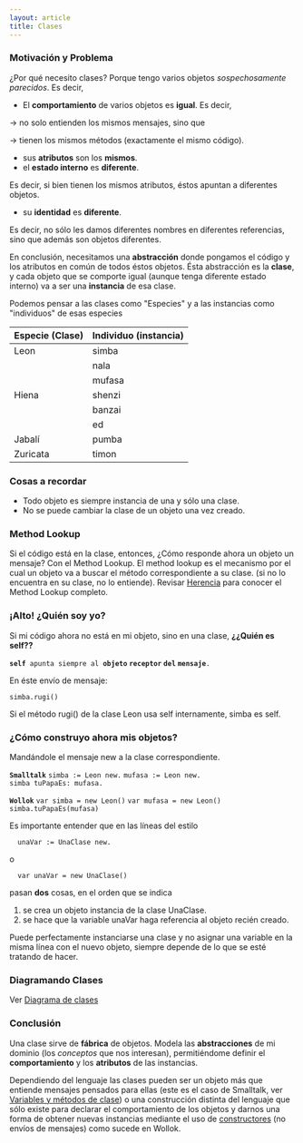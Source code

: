 ```yaml
---
layout: article
title: Clases
---
```


### Motivación y Problema

¿Por qué necesito clases? Porque tengo varios objetos *sospechosamente parecidos*. Es decir,

-   El **comportamiento** de varios objetos es **igual**. Es decir,

  
-&gt; no solo entienden los mismos mensajes, sino que

-&gt; tienen los mismos métodos (exactamente el mismo código).

-   sus **atributos** son los **mismos**.
-   el **estado interno** es **diferente**.

  
Es decir, si bien tienen los mismos atributos, éstos apuntan a diferentes objetos.

-   su **identidad** es **diferente**.

  
Es decir, no sólo les damos diferentes nombres en diferentes referencias, sino que además son objetos diferentes.

En conclusión, necesitamos una **abstracción** donde pongamos el código y los atributos en común de todos éstos objetos. Ésta abstracción es la **clase**, y cada objeto que se comporte igual (aunque tenga diferente estado interno) va a ser una **instancia** de esa clase.

Podemos pensar a las clases como "Especies" y a las instancias como "individuos" de esas especies

| Especie (**Clase**) | Individuo (**instancia**) |
|---------------------|---------------------------|
| Leon                | simba                     |
|                     | nala                      |
|                     | mufasa                    |
| Hiena               | shenzi                    |
|                     | banzai                    |
|                     | ed                        |
| Jabalí              | pumba                     |
| Zuricata            | timon                     |

### Cosas a recordar

-   Todo objeto es siempre instancia de una y sólo una clase.
-   No se puede cambiar la clase de un objeto una vez creado.

### Method Lookup

Si el código está en la clase, entonces, ¿Cómo responde ahora un objeto un mensaje? Con el Method Lookup. El method lookup es el mecanismo por el cual un objeto va a buscar el método correspondiente a su clase. (si no lo encuentra en su clase, no lo entiende). Revisar [Herencia](herencia.html) para conocer el Method Lookup completo.

### ¡Alto! ¿Quién soy yo?

Si mi código ahora no está en mi objeto, sino en una clase, **¿¿Quién es self??**

**`self`**` apunta siempre al `**`objeto` `receptor` `del` `mensaje`**`. `

En éste envío de mensaje:

`simba.rugi()`

Si el método rugi() de la clase Leon usa self internamente, simba es self.

### ¿Cómo construyo ahora mis objetos?

Mandándole el mensaje new a la clase correspondiente.

**`Smalltalk`**
`simba := Leon new.`
`mufasa := Leon new.`
`simba tuPapaEs: mufasa.`

**`Wollok`**
`var simba = new Leon()`
`var mufasa = new Leon()`
`simba.tuPapaEs(mufasa)`

Es importante entender que en las líneas del estilo

`  unaVar := UnaClase new.`

o

`  var unaVar = new UnaClase()`

pasan **dos** cosas, en el orden que se indica

1.  se crea un objeto instancia de la clase UnaClase.
2.  se hace que la variable unaVar haga referencia al objeto recién creado.

Puede perfectamente instanciarse una clase y no asignar una variable en la misma línea con el nuevo objeto, siempre depende de lo que se esté tratando de hacer.

### Diagramando Clases

Ver [Diagrama de clases](diagrama-de-clases.html)

### Conclusión

Una clase sirve de **fábrica** de objetos. Modela las **abstracciones** de mi dominio (los *conceptos* que nos interesan), permitiéndome definir el **comportamiento** y los **atributos** de las instancias.

Dependiendo del lenguaje las clases pueden ser un objeto más que entiende mensajes pensados para ellas (este es el caso de Smalltalk, ver [Variables y métodos de clase](variables-y-metodos-de-clase.html)) o una construcción distinta del lenguaje que sólo existe para declarar el comportamiento de los objetos y darnos una forma de obtener nuevas instancias mediante el uso de [constructores](constructores.html) (no envíos de mensajes) como sucede en Wollok.
